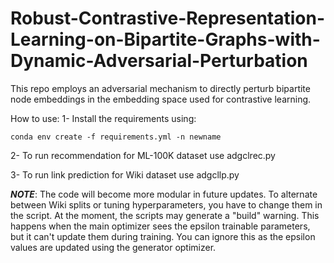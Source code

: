 # Robust-Contrastive-Representation-Learning-on-Bipartite-Graphs-with-Dynamic-Adversarial-Perturbation
This repo employs an adversarial mechanism to directly perturb bipartite node embeddings in the embedding space used for contrastive learning.


How to use:
1- Install the requirements using:
~~~
conda env create -f requirements.yml -n newname
~~~

2- To run recommendation for ML-100K dataset use adgclrec.py

3- To run link prediction for Wiki dataset use adgcllp.py

***NOTE***:
The code will become more modular in future updates. To alternate between Wiki splits or tuning hyperparameters, you have to change them in the script.
At the moment, the scripts may generate a "build" warning. This happens when the main optimizer sees the epsilon trainable parameters, but it can't update them during training. You can ignore this as the epsilon values are updated using the generator optimizer.
